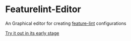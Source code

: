 # Featurelint-Editor 
An Graphical editor for creating [feature-lint](https://github.com/feature-lint/feature-lint) configurations

[Try it out in its early stage](https://larskoelpin.github.io/feature-lint-editor/)
